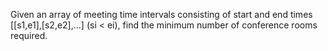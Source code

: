 Given an array of meeting time intervals consisting of start and end times [[s1,e1],[s2,e2],...] (si < ei), find the minimum number of conference rooms required.

